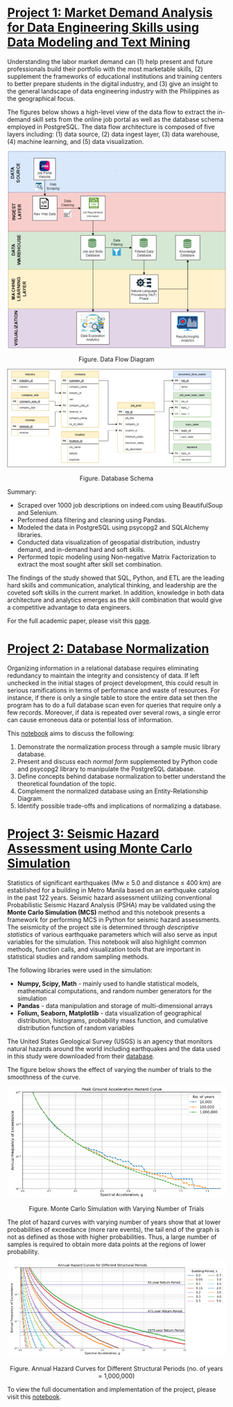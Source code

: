 # [Project 1: Market Demand Analysis for Data Engineering Skills using Data Modeling and Text Mining](https://github.com/cpmalenab/market_demand_analysis_for_DE_skills)

Understanding the labor market demand can (1) help present and future professionals build their portfolio with the most marketable skills, (2) supplement the frameworks of educational institutions and training centers to better prepare students in the digital industry, and (3) give an insight to the general landscape of data engineering industry with the Philippines as the geographical focus.

The figures below shows a high-level view of the data flow to extract the in-demand skill sets from the online job portal as well as the database schema employed in PostgreSQL. The data flow architecture is composed of five layers including: (1) data source, (2) data ingest layer, (3) data warehouse, (4) machine learning, and (5) data visualization.

<p align="center">
  <img src="https://github.com/cpmalenab/Data-Project-Portfolio/blob/main/images/Data%20Flow%20Diagram.jpg">
</p>
<p align="center">Figure. Data Flow Diagram</p>

<p align="center">
  <img src="https://github.com/cpmalenab/Data-Project-Portfolio/blob/main/images/database%20schema.png">
</p>
<p align="center">Figure. Database Schema</p>

Summary:
* Scraped over 1000 job descriptions on indeed.com using BeautifulSoup and Selenium.
* Performed data filtering and cleaning using Pandas. 
* Modeled the data in PostgreSQL using psycopg2 and SQLAlchemy libraries.
* Conducted data visualization of geospatial distribution, industry demand, and in-demand hard and soft skills.
* Performed topic modeling using Non-negative Matrix Factorization to extract the most sought after skill set combination.

The findings of the study showed that SQL, Python, and ETL are the leading hard skills and communication, analytical thinking, and leadership are the coveted soft skills in the current market. In addition, knowledge in both data architecture and analytics emerges as the skill combination that would give a competitive advantage to data engineers.

For the full academic paper, please visit this [page](https://github.com/cpmalenab/market_demand_analysis_for_DE_skills/blob/main/final%20paper/Market%20Demand%20Analysis%20for%20Data%20Engineering%20Skills%20using%20Data%20Modeling%20and%20Text%20Mining.pdf).

# [Project 2: Database Normalization](https://github.com/cpmalenab/database_normalization)

Organizing information in a relational database requires eliminating redundancy to maintain the integrity and consistency of data. If left unchecked in the initial stages of project development, this could result in serious ramifications in terms of performance and waste of resources. For instance, if there is only a single table to store the entire data set then the program has to do a full database scan even for queries that require only a few records. Moreover, if data is repeated over several rows, a single error can cause erroneous data or potential loss of information.

This [notebook](https://nbviewer.org/github/cpmalenab/database_normalization/blob/main/Creating%20Normalized%20Tables.ipynb) aims to discuss the following:

1. Demonstrate the normalization process through a sample music library database.
2. Present and discuss each *normal form* supplemented by Python code and psycopg2 library to manipulate the PostgreSQL database.
3. Define concepts behind database normalization to better understand the theoretical foundation of the topic.
4. Complement the normalized database using an Entity-Relationship Diagram.
5. Identify possible trade-offs and implications of normalizing a database.

# [Project 3: Seismic Hazard Assessment using Monte Carlo Simulation](https://github.com/cpmalenab/seismic_hazard_assessment)

Statistics of significant earthquakes (Mw ≥ 5.0 and distance ≤ 400 km) are established for a building in Metro Manila based on an earthquake catalog in the past 122 years. Seismic hazard assessment utilizing conventional Probabilistic Seismic Hazard Analysis (PSHA) may be validated using the **Monte Carlo Simulation (MCS)** method and this notebook presents a framework for performing MCS in Python for seismic hazard assessments. The seismicity of the project site is determined through *descriptive statistics* of various earthquake parameters which will also serve as input variables for the simulation. This notebook will also highlight common methods, function calls, and visualization tools that are important in statistical studies and random sampling methods.

The following libraries were used in the simulation:

* **Numpy, Scipy, Math** - mainly used to handle statistical models, mathematical computations, and random number generators for the simulation
* **Pandas** - data manipulation and storage of multi-dimensional arrays
* **Folium, Seaborn, Matplotlib** - data visualization of geographical distribution, histograms, probability mass function, and cumulative distribution function of random variables

The United States Geological Survey (USGS) is an agency that monitors natural hazards around the world including earthquakes and the data used in this study were downloaded from their [database](https://earthquake.usgs.gov/earthquakes/).

The figure below shows the effect of varying the number of trials to the smoothness of the curve.

<p align="center">
  <img src="https://github.com/cpmalenab/Data-Project-Portfolio/blob/main/images/simulation.PNG">
</p>
<p align="center">Figure. Monte Carlo Simulation with Varying Number of Trials</p>

The plot of hazard curves with varying number of years show that at lower probabilities of exceedance (more rare events), the tail end of the graph is not as defined as those with higher probabilities. Thus, a large number of samples is required to obtain more data points at the regions of lower probability.

<p align="center">
  <img src="https://github.com/cpmalenab/Data-Project-Portfolio/blob/main/images/annual%20hazard%20curves%20for%20different%20periods.PNG">
</p>

<p align="center">Figure. Annual Hazard Curves for Different Structural Periods (no. of years = 1,000,000)</p>

To view the full documentation and implementation of the project, please visit this [notebook](https://nbviewer.org/github/cpmalenab/seismic_hazard_assessment/blob/main/Seismic%20Hazard%20Assesment%20using%20Monte%20Carlo%20Simulation.ipynb).
